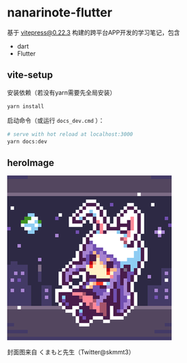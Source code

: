 # nanarinote-flutter
 
基于 vitepress@0.22.3 构建的跨平台APP开发的学习笔记，包含

- dart
- Flutter


## vite-setup

安装依赖（若没有yarn需要先全局安装）

```bash
yarn install
```

启动命令（或运行 `docs_dev.cmd` ）：

```bash
# serve with hot reload at localhost:3000
yarn docs:dev
```

## heroImage

![鈴仙・優曇華院・イナバ](./docs/public/EvJiiArXYAEyyuL.png)

封面图来自 くまもと先生（Twitter@skmmt3）
